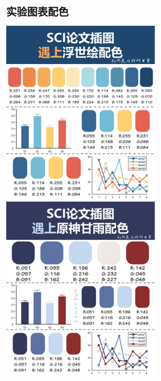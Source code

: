 # 实验图表配色

<p><img  src="./assets/color1.jpg" width="400px"> <img  src="./assets/color2.jpg" width="400px"></p>
